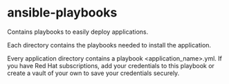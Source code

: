 # ansible-playbooks

Contains playbooks to easily deploy applications.

Each directory contains the playbooks needed to install the application.

Every application directory contains a playbook <application_name>.yml. If you have Red Hat subscriptions, add your credentials to this playbook or create a vault of your own to save your credentials securely.